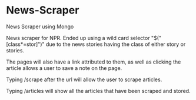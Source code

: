 # News-Scraper
News Scraper using Mongo


News scraper for NPR.  Ended up using a wild card selector "$("[class*=stor]")" 
due to the news stories having the class of either story or stories.

The pages will also have a link attributed to them, as well as clicking
the article allows a user to save a note on the page.

Typing /scrape after the url will allow the user to scrape articles.

Typing /articles will show all the articles that have been scraped and stored.